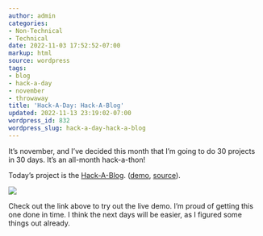 ```yaml
---
author: admin
categories:
- Non-Technical
- Technical
date: 2022-11-03 17:52:52-07:00
markup: html
source: wordpress
tags:
- blog
- hack-a-day
- november
- throwaway
title: 'Hack-A-Day: Hack-A-Blog'
updated: 2022-11-13 23:19:02-07:00
wordpress_id: 832
wordpress_slug: hack-a-day-hack-a-blog
---
```

It’s november, and I’ve decided this month that I’m going to do 30 projects in 30 days. It’s an all-month hack-a-thon!

Today’s project is the [Hack-A-Blog](https://tilde.za3k.com/hackaday/blog/). ([demo](https://tilde.za3k.com/hackaday/blog/), [source](https://github.com/za3k/day03_blog)).

[![](https://blog.za3k.com/wp-content/uploads/2022/11/screenshot-1024x675.png)](https://tilde.za3k.com/hackaday/blog/)

Check out the link above to try out the live demo. I’m proud of getting this one done in time. I think the next days will be easier, as I figured some things out already.
